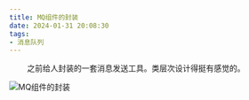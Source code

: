```yaml
---
title: MQ组件的封装
date: 2024-01-31 20:08:30 
tags:
- 消息队列
---
```


&ensp;&ensp;&ensp;&ensp; 之前给人封装的一套消息发送工具。类层次设计得挺有感觉的。

![MQ组件的封装](/pic/工程/服务端/MQ组件的封装/MQ组件的封装.png)

